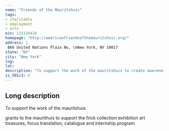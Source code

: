```yaml
---
name: "Friends of the Mauritshuis"
tags:
- charitable
- employment
- arts
ein: 133118418
homepage: "http://americanfriendsofthemauritshuis.org/"
address: |
 866 United Nations Plaza No, \nNew York, NY 10017
state: "NY"
city: "New York"
lng: 
lat: 
description: "To support the work of the mauritshuis to create awareness amongst the american public of the mauritshuis and its collection to offer curatorial and conservation fellowships to american graduate students"
is_501c3: X
---
```


## Long description

To support the work of the mauritshuis
  
  grants to the maurithuis to support the frick collection exhibition art treasures, focus translation, catalogue and internship program
